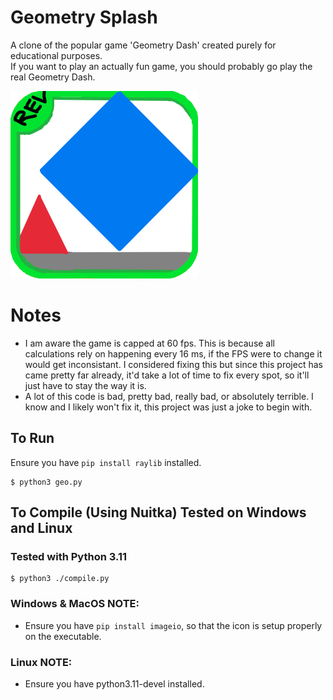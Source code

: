 # Geometry Splash
A clone of the popular game 'Geometry Dash' created purely for educational purposes. <br>
If you want to play an actually fun game, you should probably go play the real Geometry Dash.

![Geometry Splash logo](icons/Geometry_Splash_Logo.png)

# Notes
- I am aware the game is capped at 60 fps. This is because all calculations rely on happening every 16 ms, if the FPS were to change
it would get inconsistant. I considered fixing this but since this project has came pretty far already, it'd take a lot of time to fix every
spot, so it'll just have to stay the way it is.
- A lot of this code is bad, pretty bad, really bad, or absolutely terrible. I know and I likely won't fix it, this project was just a joke to begin with.

## To Run
Ensure you have `pip install raylib` installed.

```console
$ python3 geo.py
```
## To Compile (Using Nuitka) Tested on Windows and Linux
### Tested with Python 3.11
```console
$ python3 ./compile.py
```

### Windows & MacOS NOTE:
- Ensure you have `pip install imageio`, so that the icon is setup properly on the executable.

### Linux NOTE:
- Ensure you have python3.11-devel installed.